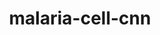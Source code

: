 ---
layout: page
title: malaria-cell-cnn
description: Using A deep CNN for Malaria cell binary classification
importance: 2
category: ml
redirect: https://github.com/TheMatrixMaster/Malaria_Detection_CNN
github: https://github.com/TheMatrixMaster/Malaria_Detection_CNN
---